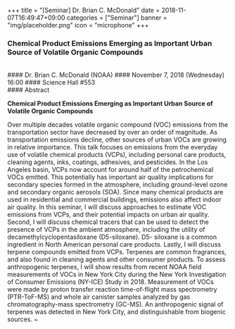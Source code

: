 +++
title = "[Seminar] Dr. Brian C. McDonald"
date = 2018-11-07T16:49:47+09:00
categories = ["Seminar"]
banner = "img/placeholder.png"
icon = "microphone"
+++
###  Chemical Product Emissions Emerging as Important Urban Source of Volatile Organic Compounds

<br>
#### Dr. Brian C. McDonald (NOAA)
#### November 7, 2018 (Wednesday) 16:00
#### Science Hall #553
<br>
#### Abstract

**Chemical Product Emissions Emerging as Important Urban Source of Volatile Organic Compounds**


Over multiple decades volatile organic compound (VOC) emissions from the transportation sector have decreased by over an order of magnitude. As transportation emissions decline, other sources of urban VOCs are growing in relative importance. This talk focuses on emissions from the everyday use of volatile chemical products (VCPs), including personal care products, cleaning agents, inks, coatings, adhesives, and pesticides. In the Los Angeles basin, VCPs now account for around half of the petrochemical VOCs emitted. This potentially has important air quality implications for secondary species formed in the atmosphere, including ground-level ozone and secondary organic aerosols (SOA). Since many chemical products are used in residential and commercial buildings, emissions also affect indoor air quality. In this seminar, I will discuss approaches to estimate VOC emissions from VCPs, and their potential impacts on urban air quality. Second, I will discuss chemical tracers that can be used to detect the presence of VCPs in the ambient atmosphere, including the utility of decamethylcyclopentasiloxane (D5-siloxane). D5- siloxane is a common ingredient in North American personal care products. Lastly, I will discuss terpene compounds emitted from VCPs. Terpenes are common fragrances, and also found in cleaning agents and other consumer products. To assess anthropogenic terpenes, I will show results from recent NOAA field measurements of VOCs in New York City during the New York Investigation of Consumer Emissions (NY-ICE) Study in 2018. Measurement of VOCs were made by proton transfer reaction time-of-flight mass spectrometry (PTR-ToF-MS) and whole air canister samples analyzed by gas chromatography-mass spectrometry (GC-MS). An anthropogenic signal of terpenes was detected in New York City, and distinguishable from biogenic sources.
~

